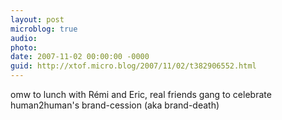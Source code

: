 ```yaml
---
layout: post
microblog: true
audio: 
photo: 
date: 2007-11-02 00:00:00 -0000
guid: http://xtof.micro.blog/2007/11/02/t382906552.html
---
```

omw to lunch with Rémi and Eric, real friends gang to celebrate human2human's brand-cession (aka brand-death)
